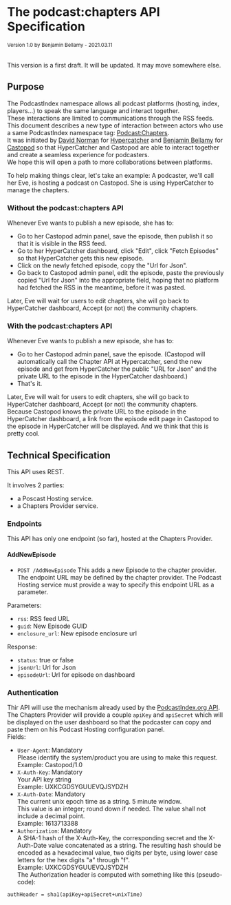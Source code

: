 # The podcast:chapters API Specification

<small>Version 1.0 by Benjamin Bellamy - 2021.03.11</small>

<br>
This version is a first draft. It will be updated. It may move somewhere else.

## Purpose
The PodcastIndex namespace allows all podcast platforms (hosting, index, players…) to speak the same language and interact together.  
These interactions are limited to communications through the RSS feeds.  
This document describes a new type of interaction between actors who use a same PodcastIndex namespace tag: [Podcast:Chapters](https://github.com/Podcastindex-org/podcast-namespace/blob/main/chapters/jsonChapters.md).  
It was initiated by [David Norman](https://podcastindex.social/@hypercatcher) for [Hypercatcher](https://hypercatcher.com/) and [Benjamin Bellamy](https://podcastindex.social/@benjaminbellamy) for [Castopod](https://castopod.org/) so that HyperCatcher and Castopod are able to interact together and create a seamless experience for podcasters.  
We hope this will open a path to more collaborations between platforms.

To help making things clear, let's take an example:
A podcaster, we'll call her Eve, is hosting a podcast on Castopod. She is using HyperCatcher to manage the chapters.

### Without the podcast:chapters API
Whenever Eve wants to publish a new episode, she has to:
- Go to her Castopod admin panel, save the episode, then publish it so that it is visible in the RSS feed.
- Go to her HyperCatcher dashboard, click "Edit", click "Fetch Episodes" so that HyperCatcher gets this new episode.
- Click on the newly fetched episode, copy the "Url for Json".
- Go back to Castopod admin panel, edit the episode, paste the previously copied "Url for Json" into the appropriate field, hoping that no platform had fetched the RSS in the meantime, before it was pasted.

Later, Eve will wait for users to edit chapters, she will go back to HyperCatcher dashboard, Accept (or not) the community chapters.

### With the podcast:chapters API
Whenever Eve wants to publish a new episode, she has to:
- Go to her Castopod admin panel, save the episode. (Castopod will automatically call the Chapter API at Hypercatcher, send the new episode and get from HyperCatcher the public "URL for Json" and the private URL to the episode in the HyperCatcher dashboard.)
- That's it.

Later, Eve will wait for users to edit chapters, she will go back to HyperCatcher dashboard, Accept (or not) the community chapters.  
Because Castopod knows the private URL to the episode in the HyperCatcher dashboard, a link from the episode edit page in Castopod to the episode in HyperCatcher will be displayed. And we think that this is pretty cool.

## Technical Specification
This API uses REST.

It involves 2 parties:
- a Poscast Hosting service.
- a Chapters Provider service.

### Endpoints
This API has only one endpoint (so far), hosted at the Chapters Provider.

#### AddNewEpisode
- `POST /AddNewEpisode`
This adds a new Episode to the chapter provider.  
The endpoint URL may be defined by the chapter provider. The Podcast Hosting service must provide a way to specify this endpoint URL as a parameter.  

Parameters:
- `rss`: RSS feed URL
- `guid`: New Episode GUID
- `enclosure_url`: New episode enclosure url

Response:
- `status`: true or false
- `jsonUrl`: Url for Json
- `episodeUrl`: Url for episode on dashboard

### Authentication
Thir API will use the mechanism already used by the [PodcastIndex.org API](https://podcastindex-org.github.io/docs-api/#auth).  
The Chapters Provider will provide a couple `apiKey` and `apiSecret` which will be displayed on the user dashboard so that the podcaster can copy and paste them on his Podcast Hosting configuration panel.  
Fields:
- `User-Agent`: Mandatory  
Please identify the system/product you are using to make this request.  
Example: Castopod/1.0
- `X-Auth-Key`: Mandatory  
Your API key string  
Example: UXKCGDSYGUUEVQJSYDZH
- `X-Auth-Date`: Mandatory  
The current unix epoch time as a string. 5 minute window.  
This value is an integer; round down if needed. The value shall not include a decimal point.  
Example: 1613713388
- `Authorization`: Mandatory  
A SHA-1 hash of the X-Auth-Key, the corresponding secret and the X-Auth-Date value concatenated as a string. The resulting hash should be encoded as a hexadecimal value, two digits per byte, using lower case letters for the hex digits "a" through "f".  
Example: UXKCGDSYGUUEVQJSYDZH  
The Authorization header is computed with something like this (pseudo-code):
```
authHeader = sha1(apiKey+apiSecret+unixTime)
```
